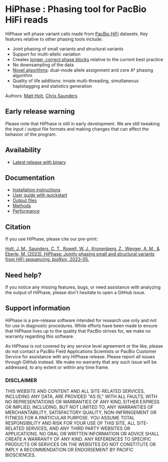# HiPhase : Phasing tool for PacBio HiFi reads
HiPhase will phase variant calls made from [PacBio HiFi](https://www.pacb.com/technology/hifi-sequencing/) datasets.
Key features relative to other phasing tools include:

* Joint phasing of small variants and structural variants
* Support for multi-allelic variation
* Creates [longer, correct phase blocks](docs/performance.md#summary-figure) relative to the current best practice
* No downsampling of the data
* [Novel algorithms](docs/methods.md): dual-mode allele assignment and core A* phasing algorithm
* Quality of life additions: innate multi-threading, simultaneous haplotagging and statistics generation

Authors: [Matt Holt](https://github.com/holtjma), [Chris Saunders](https://github.com/ctsa)

## Early release warning
Please note that HiPhase is still in early development. 
We are still tweaking the input / output file formats and making changes that can affect the behavior of the program.

## Availability
* [Latest release with binary](https://github.com/PacificBiosciences/HiPhase/releases/latest)

## Documentation
* [Installation instructions](docs/install.md)
* [User guide with quickstart](docs/user_guide.md)
* [Output files](docs/user_guide.md#output-files)
* [Methods](docs/methods.md)
* [Performance](docs/performance.md)

## Citation
If you use HiPhase, please cite our pre-print:

[Holt, J. M., Saunders, C. T., Rowell, W. J., Kronenberg, Z., Wenger, A. M., & Eberle, M. (2023). HiPhase: Jointly phasing small and structural variants from HiFi sequencing. _bioRxiv_, 2023-05.](https://doi.org/10.1101/2023.05.03.539241)

## Need help?
If you notice any missing features, bugs, or need assistance with analyzing the output of HiPhase, 
please don't hesitate to open a GitHub issue.

## Support information
HiPhase is a pre-release software intended for research use only and not for use in diagnostic procedures. 
While efforts have been made to ensure that HiPhase lives up to the quality that PacBio strives for, we make no warranty regarding this software.

As HiPhase is not covered by any service level agreement or the like, please do not contact a PacBio Field Applications Scientists or PacBio Customer Service for assistance with any HiPhase release. 
Please report all issues through GitHub instead. 
We make no warranty that any such issue will be addressed, to any extent or within any time frame.

### DISCLAIMER
THIS WEBSITE AND CONTENT AND ALL SITE-RELATED SERVICES, INCLUDING ANY DATA, ARE PROVIDED "AS IS," WITH ALL FAULTS, WITH NO REPRESENTATIONS OR WARRANTIES OF ANY KIND, EITHER EXPRESS OR IMPLIED, INCLUDING, BUT NOT LIMITED TO, ANY WARRANTIES OF MERCHANTABILITY, SATISFACTORY QUALITY, NON-INFRINGEMENT OR FITNESS FOR A PARTICULAR PURPOSE. YOU ASSUME TOTAL RESPONSIBILITY AND RISK FOR YOUR USE OF THIS SITE, ALL SITE-RELATED SERVICES, AND ANY THIRD PARTY WEBSITES OR APPLICATIONS. NO ORAL OR WRITTEN INFORMATION OR ADVICE SHALL CREATE A WARRANTY OF ANY KIND. ANY REFERENCES TO SPECIFIC PRODUCTS OR SERVICES ON THE WEBSITES DO NOT CONSTITUTE OR IMPLY A RECOMMENDATION OR ENDORSEMENT BY PACIFIC BIOSCIENCES.
